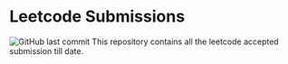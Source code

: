 # Leetcode Submissions
![GitHub last commit](https://img.shields.io/github/last-commit/nma96/Leetcode-Submissions)
This repository contains all the leetcode accepted submission till date. 
